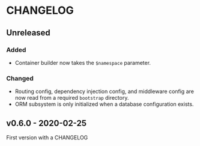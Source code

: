 # CHANGELOG

## Unreleased

### Added
- Container builder now takes the `$namespace` parameter.

### Changed
- Routing config, dependency injection config, and middleware config are now read from a required `bootstrap` directory.
- ORM subsystem is only initialized when a database configuration exists.


## v0.6.0 - 2020-02-25
First version with a CHANGELOG